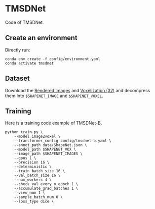 # TMSDNet
Code of TMSDNet.

## Create an environment ##
Directly run:
```
conda env create -f config/environment.yaml
conda activate tmsdnet
```

## Dataset ##
Download the [Rendered Images](http://cvgl.stanford.edu/data2/ShapeNetRendering.tgz) and [Voxelization (32)](http://cvgl.stanford.edu/data2/ShapeNetVox32.tgz) and decompress them into `$SHAPENET_IMAGE` and `$SHAPENET_VOXEL`.

## Training ##
Here is a training code example of TMSDNet-B.
```
python train.py \
    --model image2voxel \
    --transformer_config config/tmsdnet-b.yaml \
    --annot_path data/ShapeNet.json \
    --model_path $SHAPENET_VOX \
    --image_path $SHAPENET_IMAGES \
    --gpus 1 \
    --precision 16 \
    --deterministic \
    --train_batch_size 16 \
    --val_batch_size 16 \
    --num_workers 4 \
    --check_val_every_n_epoch 1 \
    --accumulate_grad_batches 1 \
    --view_num 1 \
    --sample_batch_num 0 \
    --loss_type dice \
```
